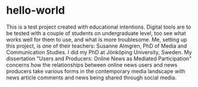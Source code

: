 # hello-world
This is a test project created with educational intentions. Digital tools are to be tested with a couple of students on undergraduate level, too see what works well for them to use, and what is more troublesome. Me, setting up this project, is one of their teachers: Susanne Almgren, PhD of Media and Communication Studies.
I did my PhD at Jönköping University, Sweden. My dissertation "Users and Producers: Online News as Mediated Participation" concerns how the relationships between online news users and news producers take various forms in the contemporary media landscape with news article comments and news being shared through social media. 
